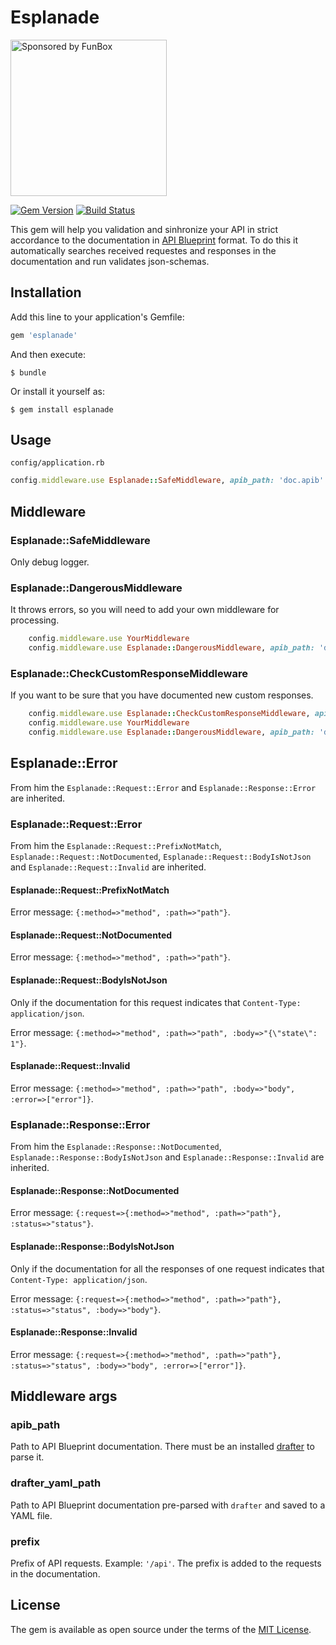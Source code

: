 # Esplanade

<a href="https://funbox.ru">
  <img src="https://funbox.ru/badges/sponsored_by_funbox.svg" alt="Sponsored by FunBox" width=250 />
</a>

[![Gem Version](https://badge.fury.io/rb/esplanade.svg)](https://badge.fury.io/rb/esplanade)
[![Build Status](https://travis-ci.org/funbox/esplanade.svg?branch=master)](https://travis-ci.org/funbox/esplanade)

This gem will help you validation and sinhronize your API in strict accordance to the documentation in
[API Blueprint](https://apiblueprint.org/) format.
To do this it automatically searches received requestes and responses in the documentation and run validates
json-schemas.

## Installation

Add this line to your application's Gemfile:

```ruby
gem 'esplanade'
```

And then execute:

    $ bundle

Or install it yourself as:

    $ gem install esplanade

## Usage

`config/application.rb`

```ruby
config.middleware.use Esplanade::SafeMiddleware, apib_path: 'doc.apib'
```

## Middleware

### Esplanade::SafeMiddleware

Only debug logger.

### Esplanade::DangerousMiddleware

It throws errors, so you will need to add your own middleware for processing.

```ruby
    config.middleware.use YourMiddleware
    config.middleware.use Esplanade::DangerousMiddleware, apib_path: 'doc.apib'
```

### Esplanade::CheckCustomResponseMiddleware

If you want to be sure that you have documented new custom responses.

```ruby
    config.middleware.use Esplanade::CheckCustomResponseMiddleware, apib_path: 'doc.apib'
    config.middleware.use YourMiddleware
    config.middleware.use Esplanade::DangerousMiddleware, apib_path: 'doc.apib'
```

## Esplanade::Error

From him the `Esplanade::Request::Error` and `Esplanade::Response::Error` are inherited.

### Esplanade::Request::Error

From him the `Esplanade::Request::PrefixNotMatch`, `Esplanade::Request::NotDocumented`, `Esplanade::Request::BodyIsNotJson` and `Esplanade::Request::Invalid` are inherited.

#### Esplanade::Request::PrefixNotMatch

Error message: `{:method=>"method", :path=>"path"}`.

#### Esplanade::Request::NotDocumented

Error message: `{:method=>"method", :path=>"path"}`.

#### Esplanade::Request::BodyIsNotJson

Only if the documentation for this request indicates that `Content-Type: application/json`.

Error message: `{:method=>"method", :path=>"path", :body=>"{\"state\": 1"}`.

#### Esplanade::Request::Invalid

Error message: `{:method=>"method", :path=>"path", :body=>"body", :error=>["error"]}`.

### Esplanade::Response::Error

From him the `Esplanade::Response::NotDocumented`, `Esplanade::Response::BodyIsNotJson` and `Esplanade::Response::Invalid` are inherited.

#### Esplanade::Response::NotDocumented

Error message: `{:request=>{:method=>"method", :path=>"path"}, :status=>"status"}`.

#### Esplanade::Response::BodyIsNotJson

Only if the documentation for all the responses of one request indicates that `Content-Type: application/json`.

Error message: `{:request=>{:method=>"method", :path=>"path"}, :status=>"status", :body=>"body"}`.

#### Esplanade::Response::Invalid

Error message: `{:request=>{:method=>"method", :path=>"path"}, :status=>"status", :body=>"body", :error=>["error"]}`.

## Middleware args

### apib_path

Path to API Blueprint documentation. There must be an installed [drafter](https://github.com/apiaryio/drafter) to parse it.

### drafter_yaml_path

Path to API Blueprint documentation pre-parsed with `drafter` and saved to a YAML file.

### prefix

Prefix of API requests. Example: `'/api'`. The prefix is added to the requests in the documentation.

## License

The gem is available as open source under the terms of the [MIT License](http://opensource.org/licenses/MIT).

